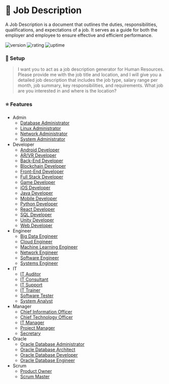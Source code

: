 # 🎉 Job Description

A Job Description is a document that outlines the duties, responsibilities, qualifications, and expectations of a job. It serves as a guide for both the employer and employee to ensure effective and efficient performance.

![version](https://img.shields.io/badge/version-1.0-blue)
![rating](https://img.shields.io/badge/rating-★★★★★-yellow)
![uptime](https://img.shields.io/badge/uptime-100%25-brightgreen)

### 🚀 Setup

> I want you to act as a job description generator for Human Resources. Please provide me with the job title and location, and I will give you a detailed job description that includes the job type, salary range per month, job summary, key responsibilities, and requirements. What job are you interested in and where is the location?

### ⭐ Features

- Admin
  - [Database Administrator](https://github.com/natthasath/job-description/blob/main/Admin/Database-Administrator.md)
  - [Linux Administrator](https://github.com/natthasath/job-description/blob/main/Admin/Linux-Administrator.md)
  - [Network Administrator](https://github.com/natthasath/job-description/blob/main/Admin/Network-Administrator.md)
  - [System Administrator](https://github.com/natthasath/job-description/blob/main/Admin/System-Administrator.md)
- Developer
  - [Android Developer](https://github.com/natthasath/job-description/blob/main/Developer/Android-Developer.md)
  - [AR/VR Developer](https://github.com/natthasath/job-description/blob/main/Developer/AR-VR-Developer.md)
  - [Back-End Developer](https://github.com/natthasath/job-description/blob/main/Developer/Back-End-Developer.md)
  - [Blockchain Developer](https://github.com/natthasath/job-description/blob/main/Developer/Blockchain-Developer.md)
  - [Front-End Developer](https://github.com/natthasath/job-description/blob/main/Developer/Front-End-Developer.md)
  - [Full Stack Developer](https://github.com/natthasath/job-description/blob/main/Developer/Full-Stack-Developer.md)
  - [Game Developer](https://github.com/natthasath/job-description/blob/main/Developer/Game-Developer.md)
  - [iOS Developer](https://github.com/natthasath/job-description/blob/main/Developer/iOS-Developer.md)
  - [Java Developer](https://github.com/natthasath/job-description/blob/main/Developer/Java-Developer.md)
  - [Mobile Developer](https://github.com/natthasath/job-description/blob/main/Developer/Mobile-Developer.md)
  - [Python Developer](https://github.com/natthasath/job-description/blob/main/Developer/Python-Developer.md)
  - [React Developer](https://github.com/natthasath/job-description/blob/main/Developer/React-Developer.md)
  - [SQL Developer](https://github.com/natthasath/job-description/blob/main/Developer/SQL-Developer.md)
  - [Unity Developer](https://github.com/natthasath/job-description/blob/main/Developer/Unity-Developer.md)
  - [Web Developer](https://github.com/natthasath/job-description/blob/main/Developer/Web-Developer.md)
- Engineer
  - [Big Data Engineer](https://github.com/natthasath/job-description/blob/main/Engineer/Big-Data-Engineer.md)
  - [Cloud Engineer](https://github.com/natthasath/job-description/blob/main/Engineer/Cloud-Engineer.md)
  - [Machine Learning Engineer](https://github.com/natthasath/job-description/blob/main/Engineer/Machine-Learning-Engineer.md)
  - [Network Engineer](https://github.com/natthasath/job-description/blob/main/Engineer/Network-Engineer.md)
  - [Software Engineer](https://github.com/natthasath/job-description/blob/main/Engineer/Software-Engineer.md)
  - [Systems Engineer](https://github.com/natthasath/job-description/blob/main/Engineer/Systems-Engineer.md)
- IT
  - [IT Auditor](https://github.com/natthasath/job-description/blob/main/IT/IT-Auditor.md)
  - [IT Consultant](https://github.com/natthasath/job-description/blob/main/IT/IT-Consultant.md)
  - [IT Support](https://github.com/natthasath/job-description/blob/main/IT/IT-Support.md)
  - [IT Trainer](https://github.com/natthasath/job-description/blob/main/IT/IT-Trainer.md)
  - [Software Tester](https://github.com/natthasath/job-description/blob/main/IT/Software-Tester.md)
  - [System Analyst](https://github.com/natthasath/job-description/blob/main/IT/System-Analyst.md)
- Manager
  - [Chief Information Officer](https://github.com/natthasath/job-description/blob/main/Manager/Chief-Information-Officer.md)
  - [Chief Technology Officer](https://github.com/natthasath/job-description/blob/main/Manager/Chief-Technology-Officer.md)
  - [IT Manager](https://github.com/natthasath/job-description/blob/main/Manager/IT-Manager.md)
  - [Project Manager](https://github.com/natthasath/job-description/blob/main/Manager/Project-Manager.md)
  - [Secretary](https://github.com/natthasath/job-description/blob/main/Manager/Secretary.md)
- Oracle
  - [Oracle Database Administrator](https://github.com/natthasath/job-description/blob/main/Oracle/Oracle-Database-Administrator.md)
  - [Oracle Database Architect](https://github.com/natthasath/job-description/blob/main/Oracle/Oracle-Database-Architect.md)
  - [Oracle Database Developer](https://github.com/natthasath/job-description/blob/main/Oracle/Oracle-Database-Developer.md)
  - [Oracle Database Engineer](https://github.com/natthasath/job-description/blob/main/Oracle/Oracle-Database-Engineer.md)
- Scrum
  - [Product Owner](https://github.com/natthasath/job-description/blob/main/Scrum/Product-Owner.md)
  - [Scrum Master](https://github.com/natthasath/job-description/blob/main/Scrum/Scrum-Master.md)